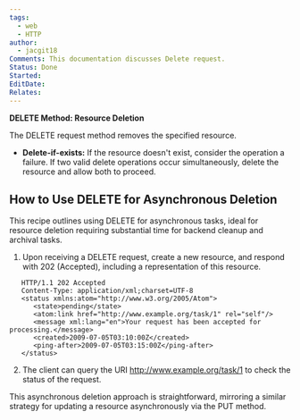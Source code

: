 ```yaml
---
tags:
  - web
  - HTTP
author:
  - jacgit18
Comments: This documentation discusses Delete request.
Status: Done
Started: 
EditDate: 
Relates:
---
```

**DELETE Method: Resource Deletion**

The DELETE request method removes the specified resource.

- **Delete-if-exists:** If the resource doesn't exist, consider the operation a failure. If two valid delete operations occur simultaneously, delete the resource and allow both to proceed.

## How to Use DELETE for Asynchronous Deletion

This recipe outlines using DELETE for asynchronous tasks, ideal for resource deletion requiring substantial time for backend cleanup and archival tasks.

1. Upon receiving a DELETE request, create a new resource, and respond with 202 (Accepted), including a representation of this resource.
  

```http
   HTTP/1.1 202 Accepted
   Content-Type: application/xml;charset=UTF-8
   <status xmlns:atom="http://www.w3.org/2005/Atom">
      <state>pending</state>
      <atom:link href="http://www.example.org/task/1" rel="self"/>
      <message xml:lang="en">Your request has been accepted for processing.</message>
      <created>2009-07-05T03:10:00Z</created>
      <ping-after>2009-07-05T03:15:00Z</ping-after>
   </status>
```
   

2. The client can query the URI http://www.example.org/task/1 to check the status of the request.

This asynchronous deletion approach is straightforward, mirroring a similar strategy for updating a resource asynchronously via the PUT method.